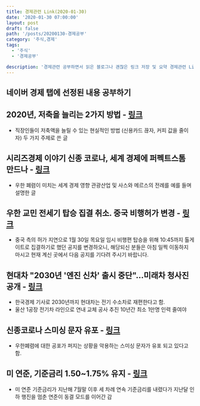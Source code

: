 ```yaml
---
title: 경제관련 Link(2020-01-30)
date: '2020-01-30 07:00:00'
layout: post
draft: false
path: '/posts/20200130-경제공부'
category: '주식,경제'
tags:
  - '주식'
  - '경제공부'

description: '경제관련 공부하면서 읽은 블로그나 괜찮은 링크 저장 및 요약 경제관련 Link(2020-01-30)'
---
```


## 네이버 경제 탭에 선정된 내용 공부하기

## 2020년, 저축을 늘리는 2가지 방법 - [링크](https://post.naver.com/viewer/postView.nhn?volumeNo=27319344&memberNo=1954108)

- 직장인들이 저축액을 늘릴 수 있는 현실적인 방법 (신용카드 끊자, 커피 값을 줄이자) 두 가지 주제로 쓴 글

## 시리즈경제 이야기 신종 코로나, 세계 경제에 퍼펙트스톰 만드나 - [링크](https://post.naver.com/viewer/postView.nhn?volumeNo=27368710&memberNo=6309856)

- 우한 폐렴이 미치는 세계 경제 영향 관광산업 및 사스와 메르스의 전례를 예를 들며 설명한 글

## 우한 교민 전세기 탑승 집결 취소. 중국 비행허가 변경 - [링크](http://overseas.mofa.go.kr/cn-wuhan-ko/brd/m_1022/view.do?seq=1346802)

- 중국 측의 허가 지연으로 1월 30일 목요일 임시 비행편 탑승을 위해 10:45까지 톨게이트로 집결하기로 했던 공지를 변경하오니, 해당되신 분들은 아침 일찍 이동하지 마시고 현재 계신 곳에서 다음 공지를 기다려 주시기 바랍니다.

## 현대차 "2030년 '엔진 신차' 출시 중단"…미래차 청사진 공개 - [링크](https://news.naver.com/main/ranking/read.nhn?mid=etc&sid1=111&rankingType=popular_day&oid=015&aid=0004280731&date=20200129&type=1&rankingSeq=6&rankingSectionId=101)

- 한국경제 기사로 2030년까지 현대차는 전기 수소차로 재편한다고 함.
- 울산 1공장 전기차 라인으로 연내 교체 공사 추진 10년간 최소 1만명 인력 줄여야

## 신종코로나 스미싱 문자 유포 - [링크](https://news.naver.com/main/ranking/read.nhn?mid=etc&sid1=111&rankingType=popular_day&oid=001&aid=0011364888&date=20200130&type=1&rankingSeq=4&rankingSectionId=105)

- 우한폐렴에 대한 공포가 퍼지는 상황을 악용하는 스미싱 문자가 유포 되고 있다고 함.

## 미 연준, 기준금리 1.50~1.75% 유지 - [링크](https://search.naver.com/search.naver?where=nexearch&query=%EA%B8%B0%EC%A4%80%EA%B8%88%EB%A6%AC+1.50&ie=utf8&sm=nws_htk.nws)

- 미 연준 기준금리가 지난해 7월말 이후 세 차례 연속 기준금리를 내렸다가 지난달 인하 행진을 멈춘 연준이 동결 모드를 이어간 감
